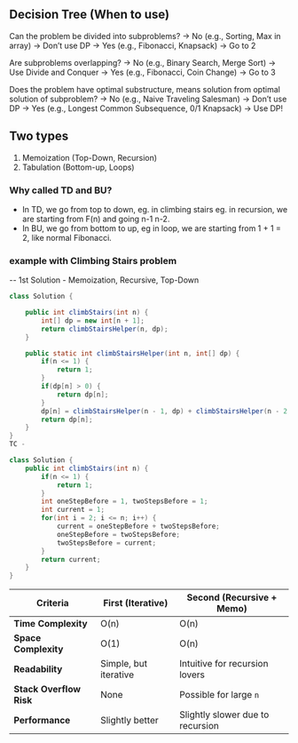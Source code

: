 ##  Decision Tree (When to use)
Can the problem be divided into subproblems?
→ No (e.g., Sorting, Max in array) → Don’t use DP
→ Yes (e.g., Fibonacci, Knapsack) → Go to 2

Are subproblems overlapping?
→ No (e.g., Binary Search, Merge Sort) → Use Divide and Conquer
→ Yes (e.g., Fibonacci, Coin Change) → Go to 3

Does the problem have optimal substructure, means solution from optimal solution of subproblem?
→ No (e.g., Naive Traveling Salesman) → Don’t use DP
→ Yes (e.g., Longest Common Subsequence, 0/1 Knapsack) → Use DP!

## Two types
1. Memoization (Top-Down, Recursion)
2. Tabulation (Bottom-up, Loops)

### Why called TD and BU?
- In TD, we go from top to down, eg. in climbing stairs eg. in recursion, we are starting from F(n) and going n-1 n-2.
- In BU, we go from bottom to up, eg in loop, we are starting from 1 + 1 = 2, like normal Fibonacci.

### example with Climbing Stairs problem

-- 1st Solution - Memoization, Recursive, Top-Down

```java
class Solution {

    public int climbStairs(int n) {
        int[] dp = new int[n + 1];
        return climbStairsHelper(n, dp);
    }

    public static int climbStairsHelper(int n, int[] dp) {
        if(n <= 1) {
            return 1;
        }
        if(dp[n] > 0) {
            return dp[n];
        }
        dp[n] = climbStairsHelper(n - 1, dp) + climbStairsHelper(n - 2, dp);
        return dp[n];
    }
}
TC - 
```

```java
class Solution {
    public int climbStairs(int n) {
        if(n <= 1) {
            return 1;
        }
        int oneStepBefore = 1, twoStepsBefore = 1;
        int current = 1;
        for(int i = 2; i <= n; i++) {
            current = oneStepBefore + twoStepsBefore;
            oneStepBefore = twoStepsBefore;
            twoStepsBefore = current;
        }
        return current;
    }
}
```

| Criteria                | First (Iterative)     | Second (Recursive + Memo)        |
| ----------------------- | --------------------- | -------------------------------- |
| **Time Complexity**     | O(n)                  | O(n)                             |
| **Space Complexity**    | O(1)                  | O(n)                             |
| **Readability**         | Simple, but iterative | Intuitive for recursion lovers   |
| **Stack Overflow Risk** | None                  | Possible for large `n`           |
| **Performance**         | Slightly better       | Slightly slower due to recursion |

